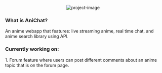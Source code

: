 <p align="center"><img src="https://socialify.git.ci/markubiadas/AniChat/image?font=Inter&forks=1&issues=1&logo=https%3A%2F%2Fcdn-icons-png.flaticon.com%2F512%2F8913%2F8913308.png&name=1&pulls=1&stargazers=1&theme=Light" alt="project-image"></p>
 
 <h3>What is AniChat?</h3>
 An anime webapp that features: live streaming anime, real time chat, and anime search library using API.
 
 <h3>Currently working on:</h3>
 1. Forum feature where users can post different comments about an anime topic that is on the forum page.
